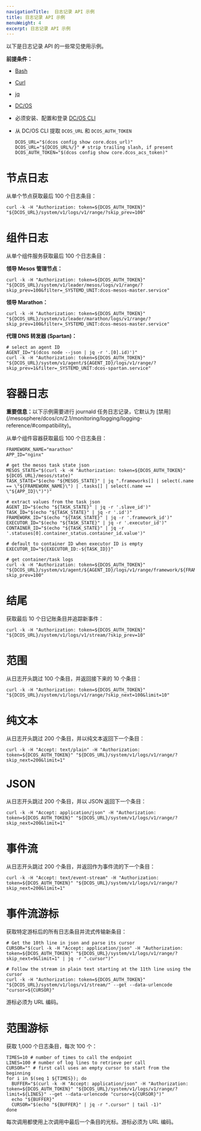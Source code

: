 ```yaml
---
navigationTitle:  日志记录 API 示例
title: 日志记录 API 示例
menuWeight: 4
excerpt: 日志记录 API 示例
---
```


以下是日志记录 API 的一些常见使用示例。

**前提条件：**

- [Bash](https://www.gnu.org/software/bash/)
- [Curl](https://curl.haxx.se/)
- [jq](https://stedolan.github.io/jq/)
- [DC/OS](/mesosphere/dcos/cn/2.1/installing/)
- 必须安装、配置和登录 [DC/OS CLI](/mesosphere/dcos/cn/2.1/cli/)
- 从 DC/OS CLI 提取 `DCOS_URL` 和 `DCOS_AUTH_TOKEN`

    ```
    DCOS_URL="$(dcos config show core.dcos_url)"
    DCOS_URL="${DCOS_URL%/}" # strip trailing slash, if present
    DCOS_AUTH_TOKEN="$(dcos config show core.dcos_acs_token)"
    ```

# 节点日志

从单个节点获取最后 100 个日志条目：

```
curl -k -H "Authorization: token=${DCOS_AUTH_TOKEN}" "${DCOS_URL}/system/v1/logs/v1/range/?skip_prev=100"
```

# 组件日志

从单个组件服务获取最后 100 个日志条目：

**领导 Mesos 管理节点：**

```
curl -k -H "Authorization: token=${DCOS_AUTH_TOKEN}" "${DCOS_URL}/system/v1/leader/mesos/logs/v1/range/?skip_prev=100&filter=_SYSTEMD_UNIT:dcos-mesos-master.service"
```

**领导 Marathon：**

```
curl -k -H "Authorization: token=${DCOS_AUTH_TOKEN}" "${DCOS_URL}/system/v1/leader/marathon/logs/v1/range/?skip_prev=100&filter=_SYSTEMD_UNIT:dcos-mesos-master.service"
```

**代理 DNS 转发器 (Spartan)：**

```
# select an agent ID
AGENT_ID="$(dcos node --json | jq -r '.[0].id)')"
curl -k -H "Authorization: token=${DCOS_AUTH_TOKEN}" "${DCOS_URL}/system/v1/agent/${AGENT_ID}/logs/v1/range/?skip_prev=1&filter=_SYSTEMD_UNIT:dcos-spartan.service"
```

# 容器日志

<p class="message--important"><strong>重要信息：</strong>以下示例需要进行 journald 任务日志记录，它默认为 [禁用](/mesosphere/dcos/cn/2.1/monitoring/logging/logging-reference/#compatibility)。</p>

从单个组件容器获取最后 100 个日志条目：

```
FRAMEWORK_NAME="marathon"
APP_ID="nginx"

# get the mesos task state json
MESOS_STATE="$(curl -k -H "Authorization: token=${DCOS_AUTH_TOKEN}" ${DCOS_URL}/mesos/state)"
TASK_STATE="$(echo "${MESOS_STATE}" | jq ".frameworks[] | select(.name == \"${FRAMEWORK_NAME}\") | .tasks[] | select(.name == \"${APP_ID}\")")"

# extract values from the task json
AGENT_ID="$(echo "${TASK_STATE}" | jq -r '.slave_id')"
TASK_ID="$(echo "${TASK_STATE}" | jq -r '.id')"
FRAMEWORK_ID="$(echo "${TASK_STATE}" | jq -r '.framework_id')"
EXECUTOR_ID="$(echo "${TASK_STATE}" | jq -r '.executor_id')"
CONTAINER_ID="$(echo "${TASK_STATE}" | jq -r '.statuses[0].container_status.container_id.value')"

# default to container ID when executor ID is empty
EXECUTOR_ID="${EXECUTOR_ID:-${TASK_ID}}"

# get container/task logs
curl -k -H "Authorization: token=${DCOS_AUTH_TOKEN}" "${DCOS_URL}/system/v1/agent/${AGENT_ID}/logs/v1/range/framework/${FRAMEWORK_ID}/executor/${EXECUTOR_ID}/container/${CONTAINER_ID}?skip_prev=100"
```

# 结尾

获取最后 10 个日记账条目并追踪新事件：

```
curl -k -H "Authorization: token=${DCOS_AUTH_TOKEN}" "${DCOS_URL}/system/v1/logs/v1/stream/?skip_prev=10"
```

# 范围

从日志开头跳过 100 个条目，并返回接下来的 10 个条目：

```
curl -k -H "Authorization: token=${DCOS_AUTH_TOKEN}" "${DCOS_URL}/system/v1/logs/v1/range/?skip_next=100&limit=10"
```

# 纯文本

从日志开头跳过 200 个条目，并以纯文本返回下一个条目：

```
curl -k -H "Accept: text/plain" -H "Authorization: token=${DCOS_AUTH_TOKEN}" "${DCOS_URL}/system/v1/logs/v1/range/?skip_next=200&limit=1"
```

# JSON

从日志开头跳过 200 个条目，并以 JSON 返回下一个条目：

```
curl -k -H "Accept: application/json" -H "Authorization: token=${DCOS_AUTH_TOKEN}" "${DCOS_URL}/system/v1/logs/v1/range/?skip_next=200&limit=1"
```

# 事件流

从日志开头跳过 200 个条目，并返回作为事件流的下一个条目：

```
curl -k -H "Accept: text/event-stream" -H "Authorization: token=${DCOS_AUTH_TOKEN}" "${DCOS_URL}/system/v1/logs/v1/range/?skip_next=200&limit=1"
```

# 事件流游标

获取特定游标后的所有日志条目并流式传输新条目：

```
# Get the 10th line in json and parse its cursor
CURSOR="$(curl -k -H "Accept: application/json" -H "Authorization: token=${DCOS_AUTH_TOKEN}" "${DCOS_URL}/system/v1/logs/v1/range/?skip_next=9&limit=1" | jq -r ".cursor")"

# Follow the stream in plain text starting at the 11th line using the cursor
curl -k -H "Authorization: token=${DCOS_AUTH_TOKEN}" "${DCOS_URL}/system/v1/logs/v1/stream/" --get --data-urlencode "cursor=${CURSOR}"
```

游标必须为 URL 编码。

# 范围游标

获取 1,000 个日志条目，每次 100 个：

```
TIMES=10 # number of times to call the endpoint
LINES=100 # number of log lines to retrieve per call
CURSOR="" # first call uses an empty cursor to start from the beginning
for i in $(seq 1 ${TIMES}); do
  BUFFER="$(curl -k -H "Accept: application/json" -H "Authorization: token=${DCOS_AUTH_TOKEN}" "${DCOS_URL}/system/v1/logs/v1/range/?limit=${LINES}" --get --data-urlencode "cursor=${CURSOR}")"
  echo "${BUFFER}"
  CURSOR="$(echo "${BUFFER}" | jq -r ".cursor" | tail -1)"
done
```

每次调用都使用上次调用中最后一个条目的光标。游标必须为 URL 编码。

